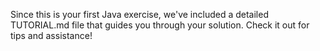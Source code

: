 Since this is your first Java exercise, we've included a detailed TUTORIAL.md
file that guides you through your solution. Check it out for tips and
assistance!


